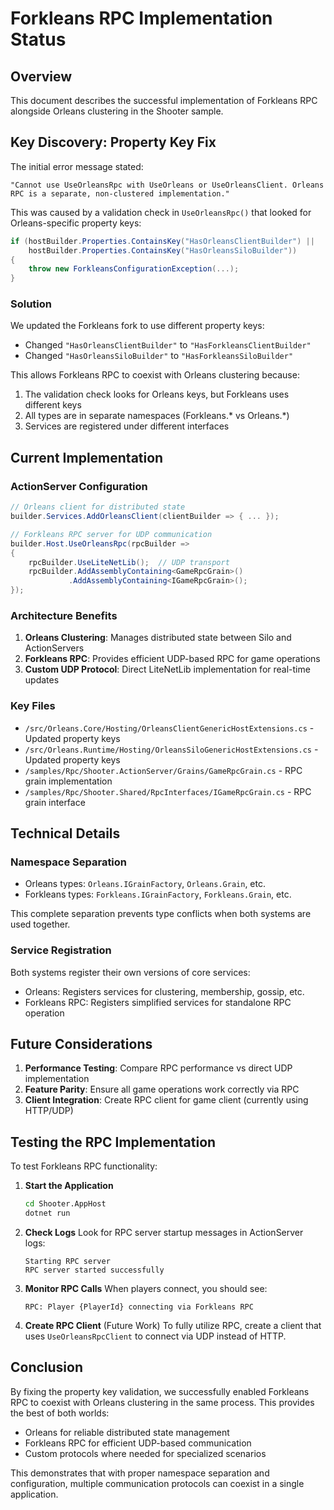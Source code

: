 # Forkleans RPC Implementation Status

## Overview
This document describes the successful implementation of Forkleans RPC alongside Orleans clustering in the Shooter sample.

## Key Discovery: Property Key Fix

The initial error message stated:
```
"Cannot use UseOrleansRpc with UseOrleans or UseOrleansClient. Orleans RPC is a separate, non-clustered implementation."
```

This was caused by a validation check in `UseOrleansRpc()` that looked for Orleans-specific property keys:
```csharp
if (hostBuilder.Properties.ContainsKey("HasOrleansClientBuilder") || 
    hostBuilder.Properties.ContainsKey("HasOrleansSiloBuilder"))
{
    throw new ForkleansConfigurationException(...);
}
```

### Solution
We updated the Forkleans fork to use different property keys:
- Changed `"HasOrleansClientBuilder"` to `"HasForkleansClientBuilder"`
- Changed `"HasOrleansSiloBuilder"` to `"HasForkleansSiloBuilder"`

This allows Forkleans RPC to coexist with Orleans clustering because:
1. The validation check looks for Orleans keys, but Forkleans uses different keys
2. All types are in separate namespaces (Forkleans.* vs Orleans.*)
3. Services are registered under different interfaces

## Current Implementation

### ActionServer Configuration
```csharp
// Orleans client for distributed state
builder.Services.AddOrleansClient(clientBuilder => { ... });

// Forkleans RPC server for UDP communication
builder.Host.UseOrleansRpc(rpcBuilder =>
{
    rpcBuilder.UseLiteNetLib();  // UDP transport
    rpcBuilder.AddAssemblyContaining<GameRpcGrain>()
             .AddAssemblyContaining<IGameRpcGrain>();
});
```

### Architecture Benefits
1. **Orleans Clustering**: Manages distributed state between Silo and ActionServers
2. **Forkleans RPC**: Provides efficient UDP-based RPC for game operations
3. **Custom UDP Protocol**: Direct LiteNetLib implementation for real-time updates

### Key Files
- `/src/Orleans.Core/Hosting/OrleansClientGenericHostExtensions.cs` - Updated property keys
- `/src/Orleans.Runtime/Hosting/OrleansSiloGenericHostExtensions.cs` - Updated property keys
- `/samples/Rpc/Shooter.ActionServer/Grains/GameRpcGrain.cs` - RPC grain implementation
- `/samples/Rpc/Shooter.Shared/RpcInterfaces/IGameRpcGrain.cs` - RPC grain interface

## Technical Details

### Namespace Separation
- Orleans types: `Orleans.IGrainFactory`, `Orleans.Grain`, etc.
- Forkleans types: `Forkleans.IGrainFactory`, `Forkleans.Grain`, etc.

This complete separation prevents type conflicts when both systems are used together.

### Service Registration
Both systems register their own versions of core services:
- Orleans: Registers services for clustering, membership, gossip, etc.
- Forkleans RPC: Registers simplified services for standalone RPC operation

## Future Considerations

1. **Performance Testing**: Compare RPC performance vs direct UDP implementation
2. **Feature Parity**: Ensure all game operations work correctly via RPC
3. **Client Integration**: Create RPC client for game client (currently using HTTP/UDP)

## Testing the RPC Implementation

To test Forkleans RPC functionality:

1. **Start the Application**
   ```bash
   cd Shooter.AppHost
   dotnet run
   ```

2. **Check Logs**
   Look for RPC server startup messages in ActionServer logs:
   ```
   Starting RPC server
   RPC server started successfully
   ```

3. **Monitor RPC Calls**
   When players connect, you should see:
   ```
   RPC: Player {PlayerId} connecting via Forkleans RPC
   ```

4. **Create RPC Client** (Future Work)
   To fully utilize RPC, create a client that uses `UseOrleansRpcClient` to connect via UDP instead of HTTP.

## Conclusion

By fixing the property key validation, we successfully enabled Forkleans RPC to coexist with Orleans clustering in the same process. This provides the best of both worlds:
- Orleans for reliable distributed state management
- Forkleans RPC for efficient UDP-based communication
- Custom protocols where needed for specialized scenarios

This demonstrates that with proper namespace separation and configuration, multiple communication protocols can coexist in a single application.